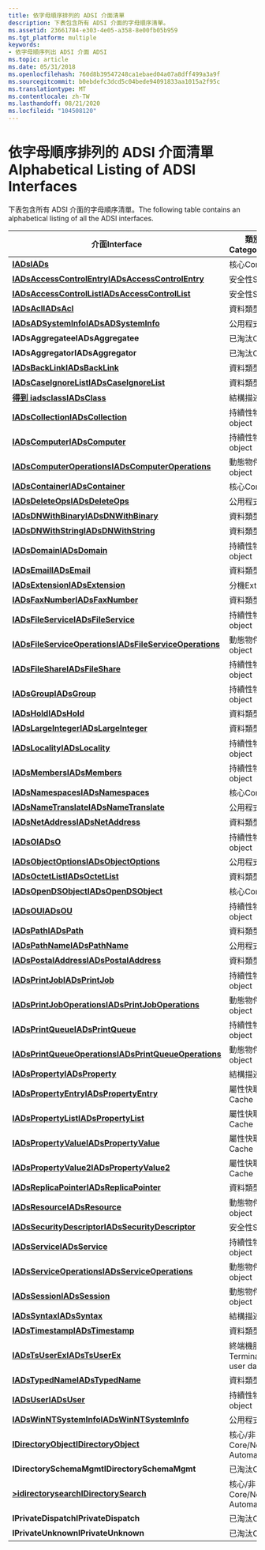 ```yaml
---
title: 依字母順序排列的 ADSI 介面清單
description: 下表包含所有 ADSI 介面的字母順序清單。
ms.assetid: 23661784-e303-4e05-a358-8e00fb05b959
ms.tgt_platform: multiple
keywords:
- 依字母順序列出 ADSI 介面 ADSI
ms.topic: article
ms.date: 05/31/2018
ms.openlocfilehash: 760d8b39547248ca1ebaed04a07a8dff499a3a9f
ms.sourcegitcommit: b0ebdefc3dcd5c04bede94091833aa1015a2f95c
ms.translationtype: MT
ms.contentlocale: zh-TW
ms.lasthandoff: 08/21/2020
ms.locfileid: "104508120"
---
```

# <a name="alphabetical-listing-of-adsi-interfaces"></a><span data-ttu-id="5e4f6-104">依字母順序排列的 ADSI 介面清單</span><span class="sxs-lookup"><span data-stu-id="5e4f6-104">Alphabetical Listing of ADSI Interfaces</span></span>

<span data-ttu-id="5e4f6-105">下表包含所有 ADSI 介面的字母順序清單。</span><span class="sxs-lookup"><span data-stu-id="5e4f6-105">The following table contains an alphabetical listing of all the ADSI interfaces.</span></span>



| <span data-ttu-id="5e4f6-106">介面</span><span class="sxs-lookup"><span data-stu-id="5e4f6-106">Interface</span></span>                                                      | <span data-ttu-id="5e4f6-107">類別目錄/描述</span><span class="sxs-lookup"><span data-stu-id="5e4f6-107">Category/description</span></span>        |
|----------------------------------------------------------------|-----------------------------|
| [<span data-ttu-id="5e4f6-108">**IADs**</span><span class="sxs-lookup"><span data-stu-id="5e4f6-108">**IADs**</span></span>](/windows/desktop/api/Iads/nn-iads-iads)                                           | <span data-ttu-id="5e4f6-109">核心</span><span class="sxs-lookup"><span data-stu-id="5e4f6-109">Core</span></span>                        |
| [<span data-ttu-id="5e4f6-110">**IADsAccessControlEntry**</span><span class="sxs-lookup"><span data-stu-id="5e4f6-110">**IADsAccessControlEntry**</span></span>](/windows/desktop/api/Iads/nn-iads-iadsaccesscontrolentry)       | <span data-ttu-id="5e4f6-111">安全性</span><span class="sxs-lookup"><span data-stu-id="5e4f6-111">Security</span></span>                    |
| [<span data-ttu-id="5e4f6-112">**IADsAccessControlList**</span><span class="sxs-lookup"><span data-stu-id="5e4f6-112">**IADsAccessControlList**</span></span>](/windows/desktop/api/Iads/nn-iads-iadsaccesscontrollist)         | <span data-ttu-id="5e4f6-113">安全性</span><span class="sxs-lookup"><span data-stu-id="5e4f6-113">Security</span></span>                    |
| [<span data-ttu-id="5e4f6-114">**IADsAcl**</span><span class="sxs-lookup"><span data-stu-id="5e4f6-114">**IADsAcl**</span></span>](/windows/desktop/api/Iads/nn-iads-iadsacl)                                     | <span data-ttu-id="5e4f6-115">資料類型</span><span class="sxs-lookup"><span data-stu-id="5e4f6-115">Data Type</span></span>                   |
| [<span data-ttu-id="5e4f6-116">**IADsADSystemInfo**</span><span class="sxs-lookup"><span data-stu-id="5e4f6-116">**IADsADSystemInfo**</span></span>](/windows/desktop/api/Iads/nn-iads-iadsadsysteminfo)                   | <span data-ttu-id="5e4f6-117">公用程式</span><span class="sxs-lookup"><span data-stu-id="5e4f6-117">Utility</span></span>                     |
| <span data-ttu-id="5e4f6-118">**IADsAggregatee**</span><span class="sxs-lookup"><span data-stu-id="5e4f6-118">**IADsAggregatee**</span></span>                                             | <span data-ttu-id="5e4f6-119">已淘汰</span><span class="sxs-lookup"><span data-stu-id="5e4f6-119">Obsolete</span></span>                    |
| <span data-ttu-id="5e4f6-120">**IADsAggregator**</span><span class="sxs-lookup"><span data-stu-id="5e4f6-120">**IADsAggregator**</span></span>                                             | <span data-ttu-id="5e4f6-121">已淘汰</span><span class="sxs-lookup"><span data-stu-id="5e4f6-121">Obsolete</span></span>                    |
| [<span data-ttu-id="5e4f6-122">**IADsBackLink**</span><span class="sxs-lookup"><span data-stu-id="5e4f6-122">**IADsBackLink**</span></span>](/windows/desktop/api/Iads/nn-iads-iadsbacklink)                           | <span data-ttu-id="5e4f6-123">資料類型</span><span class="sxs-lookup"><span data-stu-id="5e4f6-123">Data Type</span></span>                   |
| [<span data-ttu-id="5e4f6-124">**IADsCaseIgnoreList**</span><span class="sxs-lookup"><span data-stu-id="5e4f6-124">**IADsCaseIgnoreList**</span></span>](/windows/desktop/api/Iads/nn-iads-iadscaseignorelist)               | <span data-ttu-id="5e4f6-125">資料類型</span><span class="sxs-lookup"><span data-stu-id="5e4f6-125">Data Type</span></span>                   |
| [<span data-ttu-id="5e4f6-126">**得到 iadsclass**</span><span class="sxs-lookup"><span data-stu-id="5e4f6-126">**IADsClass**</span></span>](/windows/desktop/api/Iads/nn-iads-iadsclass)                                 | <span data-ttu-id="5e4f6-127">結構描述</span><span class="sxs-lookup"><span data-stu-id="5e4f6-127">Schema</span></span>                      |
| [<span data-ttu-id="5e4f6-128">**IADsCollection**</span><span class="sxs-lookup"><span data-stu-id="5e4f6-128">**IADsCollection**</span></span>](/windows/desktop/api/Iads/nn-iads-iadscollection)                       | <span data-ttu-id="5e4f6-129">持續性物件</span><span class="sxs-lookup"><span data-stu-id="5e4f6-129">Persistent object</span></span>           |
| [<span data-ttu-id="5e4f6-130">**IADsComputer**</span><span class="sxs-lookup"><span data-stu-id="5e4f6-130">**IADsComputer**</span></span>](/windows/desktop/api/Iads/nn-iads-iadscomputer)                           | <span data-ttu-id="5e4f6-131">持續性物件</span><span class="sxs-lookup"><span data-stu-id="5e4f6-131">Persistent object</span></span>           |
| [<span data-ttu-id="5e4f6-132">**IADsComputerOperations**</span><span class="sxs-lookup"><span data-stu-id="5e4f6-132">**IADsComputerOperations**</span></span>](/windows/desktop/api/Iads/nn-iads-iadscomputeroperations)       | <span data-ttu-id="5e4f6-133">動態物件</span><span class="sxs-lookup"><span data-stu-id="5e4f6-133">Dynamic object</span></span>              |
| [<span data-ttu-id="5e4f6-134">**IADsContainer**</span><span class="sxs-lookup"><span data-stu-id="5e4f6-134">**IADsContainer**</span></span>](/windows/desktop/api/Iads/nn-iads-iadscontainer)                         | <span data-ttu-id="5e4f6-135">核心</span><span class="sxs-lookup"><span data-stu-id="5e4f6-135">Core</span></span>                        |
| [<span data-ttu-id="5e4f6-136">**IADsDeleteOps**</span><span class="sxs-lookup"><span data-stu-id="5e4f6-136">**IADsDeleteOps**</span></span>](/windows/desktop/api/Iads/nn-iads-iadsdeleteops)                         | <span data-ttu-id="5e4f6-137">公用程式</span><span class="sxs-lookup"><span data-stu-id="5e4f6-137">Utility</span></span>                     |
| [<span data-ttu-id="5e4f6-138">**IADsDNWithBinary**</span><span class="sxs-lookup"><span data-stu-id="5e4f6-138">**IADsDNWithBinary**</span></span>](/windows/desktop/api/Iads/nn-iads-iadsdnwithbinary)                   | <span data-ttu-id="5e4f6-139">資料類型</span><span class="sxs-lookup"><span data-stu-id="5e4f6-139">Data Type</span></span>                   |
| [<span data-ttu-id="5e4f6-140">**IADsDNWithString**</span><span class="sxs-lookup"><span data-stu-id="5e4f6-140">**IADsDNWithString**</span></span>](/windows/desktop/api/Iads/nn-iads-iadsdnwithstring)                   | <span data-ttu-id="5e4f6-141">資料類型</span><span class="sxs-lookup"><span data-stu-id="5e4f6-141">Data Type</span></span>                   |
| [<span data-ttu-id="5e4f6-142">**IADsDomain**</span><span class="sxs-lookup"><span data-stu-id="5e4f6-142">**IADsDomain**</span></span>](/windows/desktop/api/Iads/nn-iads-iadsdomain)                               | <span data-ttu-id="5e4f6-143">持續性物件</span><span class="sxs-lookup"><span data-stu-id="5e4f6-143">Persistent object</span></span>           |
| [<span data-ttu-id="5e4f6-144">**IADsEmail**</span><span class="sxs-lookup"><span data-stu-id="5e4f6-144">**IADsEmail**</span></span>](/windows/desktop/api/Iads/nn-iads-iadsemail)                                 | <span data-ttu-id="5e4f6-145">資料類型</span><span class="sxs-lookup"><span data-stu-id="5e4f6-145">Data Type</span></span>                   |
| [<span data-ttu-id="5e4f6-146">**IADsExtension**</span><span class="sxs-lookup"><span data-stu-id="5e4f6-146">**IADsExtension**</span></span>](/windows/desktop/api/Iads/nn-iads-iadsextension)                         | <span data-ttu-id="5e4f6-147">分機</span><span class="sxs-lookup"><span data-stu-id="5e4f6-147">Extension</span></span>                   |
| [<span data-ttu-id="5e4f6-148">**IADsFaxNumber**</span><span class="sxs-lookup"><span data-stu-id="5e4f6-148">**IADsFaxNumber**</span></span>](/windows/desktop/api/Iads/nn-iads-iadsfaxnumber)                         | <span data-ttu-id="5e4f6-149">資料類型</span><span class="sxs-lookup"><span data-stu-id="5e4f6-149">Data Type</span></span>                   |
| [<span data-ttu-id="5e4f6-150">**IADsFileService**</span><span class="sxs-lookup"><span data-stu-id="5e4f6-150">**IADsFileService**</span></span>](/windows/desktop/api/Iads/nn-iads-iadsfileservice)                     | <span data-ttu-id="5e4f6-151">持續性物件</span><span class="sxs-lookup"><span data-stu-id="5e4f6-151">Persistent object</span></span>           |
| [<span data-ttu-id="5e4f6-152">**IADsFileServiceOperations**</span><span class="sxs-lookup"><span data-stu-id="5e4f6-152">**IADsFileServiceOperations**</span></span>](/windows/desktop/api/Iads/nn-iads-iadsfileserviceoperations) | <span data-ttu-id="5e4f6-153">動態物件</span><span class="sxs-lookup"><span data-stu-id="5e4f6-153">Dynamic object</span></span>              |
| [<span data-ttu-id="5e4f6-154">**IADsFileShare**</span><span class="sxs-lookup"><span data-stu-id="5e4f6-154">**IADsFileShare**</span></span>](/windows/desktop/api/Iads/nn-iads-iadsfileshare)                         | <span data-ttu-id="5e4f6-155">持續性物件</span><span class="sxs-lookup"><span data-stu-id="5e4f6-155">Persistent object</span></span>           |
| [<span data-ttu-id="5e4f6-156">**IADsGroup**</span><span class="sxs-lookup"><span data-stu-id="5e4f6-156">**IADsGroup**</span></span>](/windows/desktop/api/Iads/nn-iads-iadsgroup)                                 | <span data-ttu-id="5e4f6-157">持續性物件</span><span class="sxs-lookup"><span data-stu-id="5e4f6-157">Persistent object</span></span>           |
| [<span data-ttu-id="5e4f6-158">**IADsHold**</span><span class="sxs-lookup"><span data-stu-id="5e4f6-158">**IADsHold**</span></span>](/windows/desktop/api/Iads/nn-iads-iadshold)                                   | <span data-ttu-id="5e4f6-159">資料類型</span><span class="sxs-lookup"><span data-stu-id="5e4f6-159">Data Type</span></span>                   |
| [<span data-ttu-id="5e4f6-160">**IADsLargeInteger**</span><span class="sxs-lookup"><span data-stu-id="5e4f6-160">**IADsLargeInteger**</span></span>](/windows/desktop/api/Iads/nn-iads-iadslargeinteger)                   | <span data-ttu-id="5e4f6-161">資料類型</span><span class="sxs-lookup"><span data-stu-id="5e4f6-161">Data Type</span></span>                   |
| [<span data-ttu-id="5e4f6-162">**IADsLocality**</span><span class="sxs-lookup"><span data-stu-id="5e4f6-162">**IADsLocality**</span></span>](/windows/desktop/api/Iads/nn-iads-iadslocality)                           | <span data-ttu-id="5e4f6-163">持續性物件</span><span class="sxs-lookup"><span data-stu-id="5e4f6-163">Persistent object</span></span>           |
| [<span data-ttu-id="5e4f6-164">**IADsMembers**</span><span class="sxs-lookup"><span data-stu-id="5e4f6-164">**IADsMembers**</span></span>](/windows/desktop/api/Iads/nn-iads-iadsmembers)                             | <span data-ttu-id="5e4f6-165">持續性物件</span><span class="sxs-lookup"><span data-stu-id="5e4f6-165">Persistent object</span></span>           |
| [<span data-ttu-id="5e4f6-166">**IADsNamespaces**</span><span class="sxs-lookup"><span data-stu-id="5e4f6-166">**IADsNamespaces**</span></span>](/windows/desktop/api/Iads/nn-iads-iadsnamespaces)                       | <span data-ttu-id="5e4f6-167">核心</span><span class="sxs-lookup"><span data-stu-id="5e4f6-167">Core</span></span>                        |
| [<span data-ttu-id="5e4f6-168">**IADsNameTranslate**</span><span class="sxs-lookup"><span data-stu-id="5e4f6-168">**IADsNameTranslate**</span></span>](/windows/desktop/api/Iads/nn-iads-iadsnametranslate)                 | <span data-ttu-id="5e4f6-169">公用程式</span><span class="sxs-lookup"><span data-stu-id="5e4f6-169">Utility</span></span>                     |
| [<span data-ttu-id="5e4f6-170">**IADsNetAddress**</span><span class="sxs-lookup"><span data-stu-id="5e4f6-170">**IADsNetAddress**</span></span>](/windows/desktop/api/Iads/nn-iads-iadsnetaddress)                       | <span data-ttu-id="5e4f6-171">資料類型</span><span class="sxs-lookup"><span data-stu-id="5e4f6-171">Data Type</span></span>                   |
| [<span data-ttu-id="5e4f6-172">**IADsO**</span><span class="sxs-lookup"><span data-stu-id="5e4f6-172">**IADsO**</span></span>](/windows/desktop/api/Iads/nn-iads-iadso)                                         | <span data-ttu-id="5e4f6-173">持續性物件</span><span class="sxs-lookup"><span data-stu-id="5e4f6-173">Persistent object</span></span>           |
| [<span data-ttu-id="5e4f6-174">**IADsObjectOptions**</span><span class="sxs-lookup"><span data-stu-id="5e4f6-174">**IADsObjectOptions**</span></span>](/windows/desktop/api/Iads/nn-iads-iadsobjectoptions)                 | <span data-ttu-id="5e4f6-175">公用程式</span><span class="sxs-lookup"><span data-stu-id="5e4f6-175">Utility</span></span>                     |
| [<span data-ttu-id="5e4f6-176">**IADsOctetList**</span><span class="sxs-lookup"><span data-stu-id="5e4f6-176">**IADsOctetList**</span></span>](/windows/desktop/api/Iads/nn-iads-iadsoctetlist)                         | <span data-ttu-id="5e4f6-177">資料類型</span><span class="sxs-lookup"><span data-stu-id="5e4f6-177">Data Type</span></span>                   |
| [<span data-ttu-id="5e4f6-178">**IADsOpenDSObject**</span><span class="sxs-lookup"><span data-stu-id="5e4f6-178">**IADsOpenDSObject**</span></span>](/windows/desktop/api/Iads/nn-iads-iadsopendsobject)                   | <span data-ttu-id="5e4f6-179">核心</span><span class="sxs-lookup"><span data-stu-id="5e4f6-179">Core</span></span>                        |
| [<span data-ttu-id="5e4f6-180">**IADsOU**</span><span class="sxs-lookup"><span data-stu-id="5e4f6-180">**IADsOU**</span></span>](/windows/desktop/api/Iads/nn-iads-iadsou)                                       | <span data-ttu-id="5e4f6-181">持續性物件</span><span class="sxs-lookup"><span data-stu-id="5e4f6-181">Persistent object</span></span>           |
| [<span data-ttu-id="5e4f6-182">**IADsPath**</span><span class="sxs-lookup"><span data-stu-id="5e4f6-182">**IADsPath**</span></span>](/windows/desktop/api/Iads/nn-iads-iadspath)                                   | <span data-ttu-id="5e4f6-183">資料類型</span><span class="sxs-lookup"><span data-stu-id="5e4f6-183">Data Type</span></span>                   |
| [<span data-ttu-id="5e4f6-184">**IADsPathName**</span><span class="sxs-lookup"><span data-stu-id="5e4f6-184">**IADsPathName**</span></span>](/windows/desktop/api/Iads/nn-iads-iadspathname)                           | <span data-ttu-id="5e4f6-185">公用程式</span><span class="sxs-lookup"><span data-stu-id="5e4f6-185">Utility</span></span>                     |
| [<span data-ttu-id="5e4f6-186">**IADsPostalAddress**</span><span class="sxs-lookup"><span data-stu-id="5e4f6-186">**IADsPostalAddress**</span></span>](/windows/desktop/api/Iads/nn-iads-iadspostaladdress)                 | <span data-ttu-id="5e4f6-187">資料類型</span><span class="sxs-lookup"><span data-stu-id="5e4f6-187">Data Type</span></span>                   |
| [<span data-ttu-id="5e4f6-188">**IADsPrintJob**</span><span class="sxs-lookup"><span data-stu-id="5e4f6-188">**IADsPrintJob**</span></span>](/windows/desktop/api/Iads/nn-iads-iadsprintjob)                           | <span data-ttu-id="5e4f6-189">持續性物件</span><span class="sxs-lookup"><span data-stu-id="5e4f6-189">Persistent object</span></span>           |
| [<span data-ttu-id="5e4f6-190">**IADsPrintJobOperations**</span><span class="sxs-lookup"><span data-stu-id="5e4f6-190">**IADsPrintJobOperations**</span></span>](/windows/desktop/api/Iads/nn-iads-iadsprintjoboperations)       | <span data-ttu-id="5e4f6-191">動態物件</span><span class="sxs-lookup"><span data-stu-id="5e4f6-191">Dynamic object</span></span>              |
| [<span data-ttu-id="5e4f6-192">**IADsPrintQueue**</span><span class="sxs-lookup"><span data-stu-id="5e4f6-192">**IADsPrintQueue**</span></span>](/windows/desktop/api/Iads/nn-iads-iadsprintqueue)                       | <span data-ttu-id="5e4f6-193">持續性物件</span><span class="sxs-lookup"><span data-stu-id="5e4f6-193">Persistent object</span></span>           |
| [<span data-ttu-id="5e4f6-194">**IADsPrintQueueOperations**</span><span class="sxs-lookup"><span data-stu-id="5e4f6-194">**IADsPrintQueueOperations**</span></span>](/windows/desktop/api/Iads/nn-iads-iadsprintqueueoperations)   | <span data-ttu-id="5e4f6-195">動態物件</span><span class="sxs-lookup"><span data-stu-id="5e4f6-195">Dynamic object</span></span>              |
| [<span data-ttu-id="5e4f6-196">**IADsProperty**</span><span class="sxs-lookup"><span data-stu-id="5e4f6-196">**IADsProperty**</span></span>](/windows/desktop/api/Iads/nn-iads-iadsproperty)                           | <span data-ttu-id="5e4f6-197">結構描述</span><span class="sxs-lookup"><span data-stu-id="5e4f6-197">Schema</span></span>                      |
| [<span data-ttu-id="5e4f6-198">**IADsPropertyEntry**</span><span class="sxs-lookup"><span data-stu-id="5e4f6-198">**IADsPropertyEntry**</span></span>](/windows/desktop/api/Iads/nn-iads-iadspropertyentry)                 | <span data-ttu-id="5e4f6-199">屬性快取</span><span class="sxs-lookup"><span data-stu-id="5e4f6-199">Property Cache</span></span>              |
| [<span data-ttu-id="5e4f6-200">**IADsPropertyList**</span><span class="sxs-lookup"><span data-stu-id="5e4f6-200">**IADsPropertyList**</span></span>](/windows/desktop/api/Iads/nn-iads-iadspropertylist)                   | <span data-ttu-id="5e4f6-201">屬性快取</span><span class="sxs-lookup"><span data-stu-id="5e4f6-201">Property Cache</span></span>              |
| [<span data-ttu-id="5e4f6-202">**IADsPropertyValue**</span><span class="sxs-lookup"><span data-stu-id="5e4f6-202">**IADsPropertyValue**</span></span>](/windows/desktop/api/Iads/nn-iads-iadspropertyvalue)                 | <span data-ttu-id="5e4f6-203">屬性快取</span><span class="sxs-lookup"><span data-stu-id="5e4f6-203">Property Cache</span></span>              |
| [<span data-ttu-id="5e4f6-204">**IADsPropertyValue2**</span><span class="sxs-lookup"><span data-stu-id="5e4f6-204">**IADsPropertyValue2**</span></span>](/windows/desktop/api/Iads/nn-iads-iadspropertyvalue2)               | <span data-ttu-id="5e4f6-205">屬性快取</span><span class="sxs-lookup"><span data-stu-id="5e4f6-205">Property Cache</span></span>              |
| [<span data-ttu-id="5e4f6-206">**IADsReplicaPointer**</span><span class="sxs-lookup"><span data-stu-id="5e4f6-206">**IADsReplicaPointer**</span></span>](/windows/desktop/api/Iads/nn-iads-iadsreplicapointer)               | <span data-ttu-id="5e4f6-207">資料類型</span><span class="sxs-lookup"><span data-stu-id="5e4f6-207">Data Type</span></span>                   |
| [<span data-ttu-id="5e4f6-208">**IADsResource**</span><span class="sxs-lookup"><span data-stu-id="5e4f6-208">**IADsResource**</span></span>](/windows/desktop/api/Iads/nn-iads-iadsresource)                           | <span data-ttu-id="5e4f6-209">動態物件</span><span class="sxs-lookup"><span data-stu-id="5e4f6-209">Dynamic object</span></span>              |
| [<span data-ttu-id="5e4f6-210">**IADsSecurityDescriptor**</span><span class="sxs-lookup"><span data-stu-id="5e4f6-210">**IADsSecurityDescriptor**</span></span>](/windows/desktop/api/Iads/nn-iads-iadssecuritydescriptor)       | <span data-ttu-id="5e4f6-211">安全性</span><span class="sxs-lookup"><span data-stu-id="5e4f6-211">Security</span></span>                    |
| [<span data-ttu-id="5e4f6-212">**IADsService**</span><span class="sxs-lookup"><span data-stu-id="5e4f6-212">**IADsService**</span></span>](/windows/desktop/api/Iads/nn-iads-iadsservice)                             | <span data-ttu-id="5e4f6-213">持續性物件</span><span class="sxs-lookup"><span data-stu-id="5e4f6-213">Persistent object</span></span>           |
| [<span data-ttu-id="5e4f6-214">**IADsServiceOperations**</span><span class="sxs-lookup"><span data-stu-id="5e4f6-214">**IADsServiceOperations**</span></span>](/windows/desktop/api/Iads/nn-iads-iadsserviceoperations)         | <span data-ttu-id="5e4f6-215">動態物件</span><span class="sxs-lookup"><span data-stu-id="5e4f6-215">Dynamic object</span></span>              |
| [<span data-ttu-id="5e4f6-216">**IADsSession**</span><span class="sxs-lookup"><span data-stu-id="5e4f6-216">**IADsSession**</span></span>](/windows/desktop/api/Iads/nn-iads-iadssession)                             | <span data-ttu-id="5e4f6-217">動態物件</span><span class="sxs-lookup"><span data-stu-id="5e4f6-217">Dynamic object</span></span>              |
| [<span data-ttu-id="5e4f6-218">**IADsSyntax**</span><span class="sxs-lookup"><span data-stu-id="5e4f6-218">**IADsSyntax**</span></span>](/windows/desktop/api/Iads/nn-iads-iadssyntax)                               | <span data-ttu-id="5e4f6-219">結構描述</span><span class="sxs-lookup"><span data-stu-id="5e4f6-219">Schema</span></span>                      |
| [<span data-ttu-id="5e4f6-220">**IADsTimestamp**</span><span class="sxs-lookup"><span data-stu-id="5e4f6-220">**IADsTimestamp**</span></span>](/windows/desktop/api/Iads/nn-iads-iadstimestamp)                         | <span data-ttu-id="5e4f6-221">資料類型</span><span class="sxs-lookup"><span data-stu-id="5e4f6-221">Data Type</span></span>                   |
| [<span data-ttu-id="5e4f6-222">**IADsTsUserEx**</span><span class="sxs-lookup"><span data-stu-id="5e4f6-222">**IADsTsUserEx**</span></span>](/windows/desktop/api/tsuserex/nn-tsuserex-iadstsuserex)                      | <span data-ttu-id="5e4f6-223">終端機服務使用者資料</span><span class="sxs-lookup"><span data-stu-id="5e4f6-223">Terminal Services user data</span></span> |
| [<span data-ttu-id="5e4f6-224">**IADsTypedName**</span><span class="sxs-lookup"><span data-stu-id="5e4f6-224">**IADsTypedName**</span></span>](/windows/desktop/api/Iads/nn-iads-iadstypedname)                         | <span data-ttu-id="5e4f6-225">資料類型</span><span class="sxs-lookup"><span data-stu-id="5e4f6-225">Data Type</span></span>                   |
| [<span data-ttu-id="5e4f6-226">**IADsUser**</span><span class="sxs-lookup"><span data-stu-id="5e4f6-226">**IADsUser**</span></span>](/windows/desktop/api/Iads/nn-iads-iadsuser)                                   | <span data-ttu-id="5e4f6-227">持續性物件</span><span class="sxs-lookup"><span data-stu-id="5e4f6-227">Persistent object</span></span>           |
| [<span data-ttu-id="5e4f6-228">**IADsWinNTSystemInfo**</span><span class="sxs-lookup"><span data-stu-id="5e4f6-228">**IADsWinNTSystemInfo**</span></span>](/windows/desktop/api/Iads/nn-iads-iadswinntsysteminfo)             | <span data-ttu-id="5e4f6-229">公用程式</span><span class="sxs-lookup"><span data-stu-id="5e4f6-229">Utility</span></span>                     |
| [<span data-ttu-id="5e4f6-230">**IDirectoryObject**</span><span class="sxs-lookup"><span data-stu-id="5e4f6-230">**IDirectoryObject**</span></span>](/windows/desktop/api/Iads/nn-iads-idirectoryobject)                   | <span data-ttu-id="5e4f6-231">核心/非自動化</span><span class="sxs-lookup"><span data-stu-id="5e4f6-231">Core/Non-Automation</span></span>         |
| <span data-ttu-id="5e4f6-232">**IDirectorySchemaMgmt**</span><span class="sxs-lookup"><span data-stu-id="5e4f6-232">**IDirectorySchemaMgmt**</span></span>                                       | <span data-ttu-id="5e4f6-233">已淘汰</span><span class="sxs-lookup"><span data-stu-id="5e4f6-233">Obsolete</span></span>                    |
| [<span data-ttu-id="5e4f6-234">**>idirectorysearch**</span><span class="sxs-lookup"><span data-stu-id="5e4f6-234">**IDirectorySearch**</span></span>](/windows/desktop/api/Iads/nn-iads-idirectorysearch)                   | <span data-ttu-id="5e4f6-235">核心/非自動化</span><span class="sxs-lookup"><span data-stu-id="5e4f6-235">Core/Non-Automation</span></span>         |
| <span data-ttu-id="5e4f6-236">**IPrivateDispatch**</span><span class="sxs-lookup"><span data-stu-id="5e4f6-236">**IPrivateDispatch**</span></span>                                           | <span data-ttu-id="5e4f6-237">已淘汰</span><span class="sxs-lookup"><span data-stu-id="5e4f6-237">Obsolete</span></span>                    |
| <span data-ttu-id="5e4f6-238">**IPrivateUnknown**</span><span class="sxs-lookup"><span data-stu-id="5e4f6-238">**IPrivateUnknown**</span></span>                                            | <span data-ttu-id="5e4f6-239">已淘汰</span><span class="sxs-lookup"><span data-stu-id="5e4f6-239">Obsolete</span></span>                    |



 

 

 